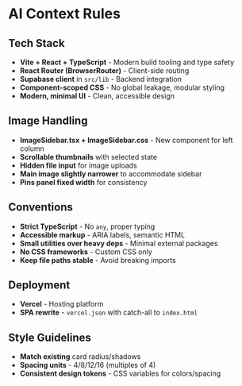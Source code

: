 # AI Context Rules

## Tech Stack
- **Vite + React + TypeScript** - Modern build tooling and type safety
- **React Router (BrowserRouter)** - Client-side routing
- **Supabase client** in `src/lib` - Backend integration
- **Component-scoped CSS** - No global leakage, modular styling
- **Modern, minimal UI** - Clean, accessible design

## Image Handling
- **ImageSidebar.tsx + ImageSidebar.css** - New component for left column
- **Scrollable thumbnails** with selected state
- **Hidden file input** for image uploads
- **Main image slightly narrower** to accommodate sidebar
- **Pins panel fixed width** for consistency

## Conventions
- **Strict TypeScript** - No `any`, proper typing
- **Accessible markup** - ARIA labels, semantic HTML
- **Small utilities over heavy deps** - Minimal external packages
- **No CSS frameworks** - Custom CSS only
- **Keep file paths stable** - Avoid breaking imports

## Deployment
- **Vercel** - Hosting platform
- **SPA rewrite** - `vercel.json` with catch-all to `index.html`

## Style Guidelines
- **Match existing** card radius/shadows
- **Spacing units** - 4/8/12/16 (multiples of 4)
- **Consistent design tokens** - CSS variables for colors/spacing
